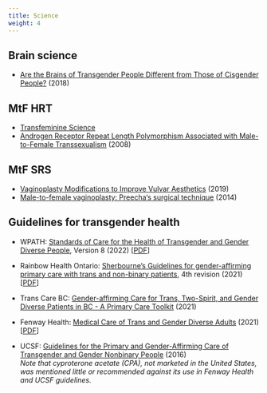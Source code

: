 ```yaml
---
title: Science
weight: 4
---
```


## Brain science

- [Are the Brains of Transgender People Different from Those of Cisgender People?](https://www.the-scientist.com/features/are-the-brains-of-transgender-people-different-from-those-of-cisgender-people-30027) (2018)

## MtF HRT

- [Transfeminine Science](https://transfemscience.org)
- [Androgen Receptor Repeat Length Polymorphism Associated with Male-to-Female Transsexualism](https://doi.org/10.1016/j.biopsych.2008.08.033) (2008)

## MtF SRS

- [Vaginoplasty Modifications to Improve Vulvar Aesthetics](https://doi.org/10.1016/j.ucl.2019.07.008) (2019)
- [Male-to-female vaginoplasty: Preecha‘s surgical technique](https://doi.org/10.3109/2000656X.2014.967253) (2014)

## Guidelines for transgender health

- WPATH: [Standards of Care for the Health of Transgender and Gender Diverse People](https://www.wpath.org/publications/soc), Version 8 (2022) \[[PDF](https://www.tandfonline.com/doi/pdf/10.1080/26895269.2022.2100644)]
- Rainbow Health Ontario: [Sherbourne’s Guidelines for gender-affirming primary care with trans and non-binary patients](https://www.rainbowhealthontario.ca/product/4th-edition-sherbournes-guidelines-for-gender-affirming-primary-care-with-trans-and-non-binary-patients/), 4th revision (2021) \[[PDF](https://rainbowhealth.wpenginepowered.com/wp-content/uploads/2021/06/Guidelines-FINAL-4TH-EDITION-c.pdf)]
- Trans Care BC: [Gender-affirming Care for Trans, Two-Spirit, and Gender Diverse Patients in BC - A Primary Care Toolkit](http://www.phsa.ca/transcarebc/Documents/HealthProf/Primary-Care-Toolkit.pdf) (2021)

- Fenway Health: [Medical Care of Trans and Gender Diverse Adults](https://www.lgbtqiahealtheducation.org/publication/medical-care-of-trans-and-gender-diverse-adults-2021/) (2021) \[[PDF](https://www.lgbtqiahealtheducation.org/wp-content/uploads/2021/07/Medical-Care-of-Trans-and-Gender-Diverse-Adults-Spring-2021.pdf)]
- UCSF: [Guidelines for the Primary and Gender-Affirming Care of Transgender and Gender Nonbinary People](https://transcare.ucsf.edu/guidelines) (2016)\
  *Note that cyproterone acetate (CPA), not marketed in the United States, was mentioned little or recommended against its use in Fenway Health and UCSF guidelines.*